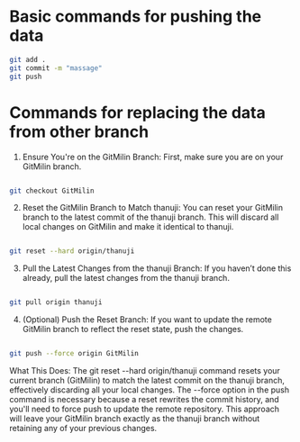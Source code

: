 # Basic commands for pushing the data

``` bash
git add .
git commit -m "massage"
git push
```

# Commands for replacing the data from other branch
1. Ensure You're on the GitMilin Branch:
First, make sure you are on your GitMilin branch.

``` bash

git checkout GitMilin

```

2. Reset the GitMilin Branch to Match thanuji:
You can reset your GitMilin branch to the latest commit of the thanuji branch. This will discard all local changes on GitMilin and make it identical to thanuji.

``` bash

git reset --hard origin/thanuji
```

3. Pull the Latest Changes from the thanuji Branch:
If you haven’t done this already, pull the latest changes from the thanuji branch.

``` bash

git pull origin thanuji
```
4. (Optional) Push the Reset Branch:
If you want to update the remote GitMilin branch to reflect the reset state, push the changes.

``` bash

git push --force origin GitMilin

```
What This Does:
The git reset --hard origin/thanuji command resets your current branch (GitMilin) to match the latest commit on the thanuji branch, effectively discarding all your local changes.
The --force option in the push command is necessary because a reset rewrites the commit history, and you'll need to force push to update the remote repository.
This approach will leave your GitMilin branch exactly as the thanuji branch without retaining any of your previous changes.